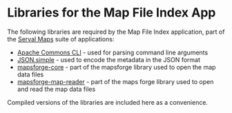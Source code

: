 # Libraries for the Map File Index App #

The following libraries are required by the Map File Index application, part of the [Serval Maps] suite of applications:

- [Apache Commons CLI] - used for parsing command line arguments
- [JSON.simple] - used to encode the metadata in the JSON format
- [mapsforge-core] - part of the mapsforge library used to open the map data files
- [mapsforge-map-reader] - part of the maps forge library used to open and read the map data files

Compiled versions of the libraries are included here as a convenience.

[Serval Maps]: http://developer.servalproject.org/dokuwiki/doku.php?id=content:servalmaps:main_page
[Apache Commons CLI]: http://commons.apache.org/cli/
[JSON.simple]: http://code.google.com/p/json-simple/
[mapsforge-core]: http://code.google.com/p/mapsforge/source/browse/#svn%2Ftrunk%2Fmapsforge-core
[mapsforge-map-reader]: http://code.google.com/p/mapsforge/source/browse/#svn%2Ftrunk%2Fmapsforge-map-reader


